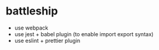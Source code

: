 # battleship

- use webpack
- use jest + babel plugin (to enable import export syntax)
- use eslint + prettier plugin

